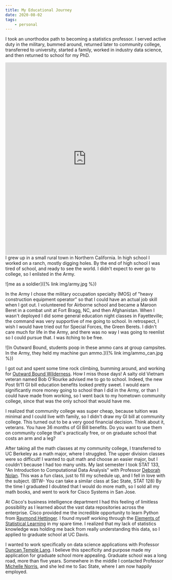 ```yaml
---
title: My Educational Journey
date: 2020-08-02
tags:
    - personal
---
```


I took an unorthodox path to becoming a statistics professor.
I served active duty in the military, bummed around, returned later to community college, transferred to university, started a family, worked in industry data science, and then returned to school for my PhD.

<iframe seamless="seamless" style="width: 100%; border: none; display: block; max-width: 768px; height: 600px;" src="https://getyarn.io/yarn-clip/embed/8c90e7d7-9877-4f5b-83d3-c43f2c6e7a6d?autoplay=false"> </iframe>
I grew up in a small rural town in Northern California.
In high school I worked on a ranch, mostly digging holes.
By the end of high school I was tired of school, and ready to see the world.
I didn't expect to ever go to college, so I enlisted in the Army.

![me as a soldier]({% link img/army.jpg %})

In the Army I chose the military occupation specialty (MOS) of "heavy construction equipment operator" so that I could have an actual job skill when I got out.
I volunteered for Airborne school and became a Maroon Beret in a combat unit at Fort Bragg, NC, and then Afghanistan.
When I wasn't deployed I did some general education night classes in Fayetteville; the command was very supportive of me going to school.
In retrospect, I wish I would have tried out for Special Forces, the Green Berets.
I didn't care much for life in the Army, and there was no way I was going to reenlist so I could pursue that. I was itching to be free.

![In Outward Bound, students poop in these ammo cans at group campsites. In the Army, they held my machine gun ammo.]({% link img/ammo_can.jpg %})

I got out and spent some time rock climbing, bumming around, and working for [Outward Bound Wilderness](https://www.outwardbound.org/).
How I miss those days!
A salty old Vietnam veteran named Bob O'Rourke advised me to go to school.
Indeed, the new Post 9/11 GI bill education benefits looked pretty sweet.
I would earn significantly more money going to school than I did in the Army, or than I could have made from working, so I went back to my hometown community college, since that was the only school that would have me.

I realized that community college was super cheap, because tuition was minimal and I could live with family, so I didn't draw my GI bill at community college.
This turned out to be a very good financial decision.
Think about it, veterans.
You have 36 months of GI Bill benefits.
Do you want to use them on community college that's practically free, or on graduate school that costs an arm and a leg?

After taking all the math classes at my community college, I transferred to UC Berkeley as a math major, where I struggled.
The upper division classes were so difficult!
I wanted to quit math and choose an easier major, but I couldn't because I had too many units.
My last semester I took STAT 133, "An Introduction to Computational Data Analysis" with Professor [Deborah Nolan](https://data.berkeley.edu/people/deborah-nolan).
This was a fun class, just to fill my schedule up, and I fell in love with the subject.
(BTW- You can take a similar class at Sac State, STAT 128)
By the time I graduated I doubted that I would do more math, so I sold all my math books, and went to work for Cisco Systems in San Jose.

At Cisco's business intelligence department I had this feeling of limitless possibility as I learned about the vast data repositories across the enterprise.
Cisco provided me the incredible opportunity to learn Python from [Raymond Hettinger](https://twitter.com/raymondh).
I found myself working through the [Elements of Statistical Learning](https://web.stanford.edu/~hastie/ElemStatLearn/) in my spare time.
I realized that my lack of statistics knowledge was holding me back from really understanding this data, so I applied to graduate school at UC Davis.

I wanted to work specifically on data science applications with Professor [Duncan Temple Lang](http://www.stat.ucdavis.edu/~duncan/).
I believe this specificity and purpose made my application for graduate school more appealing.
Graduate school was a long road, more than five years.
Somewhere in the middle I contacted Professor [Michelle Norris](https://www.csus.edu/indiv/n/norrisa/), and she led me to Sac State, where I am now happily employed.
